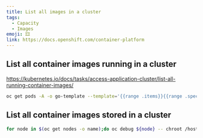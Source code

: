 ```yaml
---
title: List all images in a cluster
tags:
  - Capacity
  - Images
emoji: 🎞️
link: https://docs.openshift.com/container-platform
---
```


## List all container images running in a cluster

https://kubernetes.io/docs/tasks/access-application-cluster/list-all-running-container-images/

```sh
oc get pods -A -o go-template --template='{{range .items}}{{range .spec.containers}}{{printf "%s\n" .image -}} {{end}}{{end}}' | sort -u | uniq
```

## List all container images stored in a cluster

```sh
for node in $(oc get nodes -o name);do oc debug ${node} -- chroot /host sh -c 'crictl images -o json' 2>/dev/null | jq -r .images[].repoTags[]; done | sort -u
```
